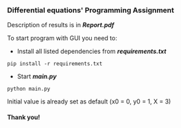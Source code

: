 ### Differential equations' Programming Assignment
Description of results is in ___Report.pdf___

To start program with GUI you need to:  
- Install all listed dependencies from ___requirements.txt___
```
pip install -r requirements.txt
```
- Start ___main.py___
```
python main.py
```

Initial value is already set as default (x0 = 0, y0 = 1, X = 3)
#### Thank you!
